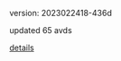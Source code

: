 version: 2023022418-436d

updated 65 avds

[details](https://github.com/0x74f917491bfa7ebfa379/ali_avd_db/blob/master/change_log/2023/02/24/18/436d.txt)